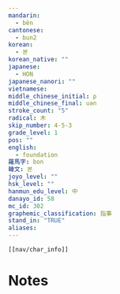 ```yaml
---
mandarin:
  - běn
cantonese:
  - bun2
korean:
  - 본
korean_native: ""
japanese:
  - HON
japanese_nanori: ""
vietnamese:
middle_chinese_initial: p
middle_chinese_final: uən
stroke_count: "5"
radical: 木
skip_number: 4-5-3
grade_level: 1
pos: ""
english:
  - foundation
羅馬字: bon
韓文: 본
joyo_level: ""
hsk_level: ""
hanmun_edu_level: 中
danayo_id: 58
mc_id: 302
graphemic_classification: 指事
stand_in: "TRUE"
aliases:
---
```

```meta-bind-embed
[[nav/char_info]]
```

# Notes
